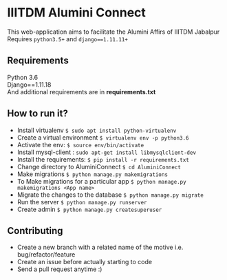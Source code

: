 # IIITDM Alumini Connect   
  This web-application aims to facilitate the Alumini Affirs of IIITDM Jabalpur
  Requires `python3.5+` and `django==1.11.11+`  

## Requirements

Python 3.6  
Django==1.11.18  
And additional requirements are in **requirements.txt**  


## How to run it?

  * Install virtualenv `$ sudo apt install python-virtualenv`  
  * Create a virtual environment `$ virtualenv env -p python3.6`  
  * Activate the env: `$ source env/bin/activate`
  * Install mysql-client : `sudo apt-get install libmysqlclient-dev`
  * Install the requirements: `$ pip install -r requirements.txt`
  * Change directory to AluminiConnect `$ cd AluminiConnect`
  * Make migrations `$ python manage.py makemigrations`
  * To Make migrations for a particular app `$ python manage.py makemigrations <App name>`
  * Migrate the changes to the database `$ python manage.py migrate`
  * Run the server `$ python manage.py runserver`
  * Create admin `$ python manage.py createsuperuser`

## Contributing  
  * Create a new branch with a related name of the motive i.e. bug/refactor/feature  
  * Create an issue before actually starting to code  
  * Send a pull request anytime :)  
